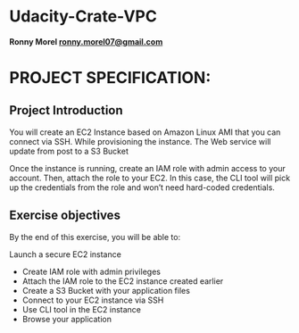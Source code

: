 # Udacity-Crate-VPC

#### Ronny Morel ronny.morel07@gmail.com

# PROJECT SPECIFICATION:

## Project Introduction

You will create an EC2 Instance based on Amazon Linux AMI that you can connect via SSH. While provisioning the instance. The Web service will update from post to a S3 Bucket 

Once the instance is running, create an IAM role with admin access to your account. Then, attach the role to your EC2. In this case, the CLI tool will pick up the credentials from the role and won’t need hard-coded credentials.

## Exercise objectives

By the end of this exercise, you will be able to:

Launch a secure EC2 instance

- Create IAM role with admin privileges
- Attach the IAM role to the EC2 instance created earlier
- Create a S3 Bucket with your application files
- Connect to your EC2 instance via SSH
- Use CLI tool in the EC2 instance
- Browse your application